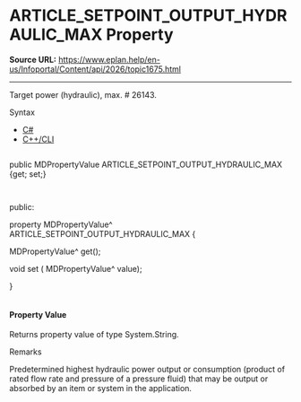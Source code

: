 # ARTICLE_SETPOINT_OUTPUT_HYDRAULIC_MAX Property

**Source URL:** https://www.eplan.help/en-us/Infoportal/Content/api/2026/topic1675.html

---

Target power (hydraulic), max. # 26143.

Syntax

- [C#](#i-syntax-CS)
- [C++/CLI](#i-syntax-CPP2005)

```
```
public MDPropertyValue ARTICLE_SETPOINT_OUTPUT_HYDRAULIC_MAX {get; set;}
```
```

```
```
public:

property MDPropertyValue^ ARTICLE_SETPOINT_OUTPUT_HYDRAULIC_MAX {

   MDPropertyValue^ get();

   void set (    MDPropertyValue^ value);

}
```
```

#### Property Value

Returns property value of type System.String.

Remarks

Predetermined highest hydraulic power output or consumption (product of rated flow rate and pressure of a pressure fluid) that may be output or absorbed by an item or system in the application.
